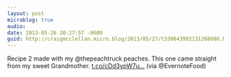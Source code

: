 ```yaml
---
layout: post
microblog: true
audio: 
date: 2013-05-26 20:27:57 -0600
guid: http://craigmcclellan.micro.blog/2013/05/27/t338843992131268608.html
---
```

Recipe 2 made with my @thepeachtruck peaches. This one came straight from my sweet Grandmother. [t.co/cDd3ypW7u...](http://t.co/cDd3ypW7uY) (via @EvernoteFood)
